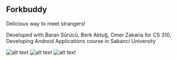 ## Forkbuddy

Delicious way to meet strangers!

Developed with Baran Sürücü, Berk Aktuğ, Omer Zakaria for CS 310, Developing Android Applications course in Sabanci University

![alt text](https://gitlab.com/egealpay/Forkbuddy/blob/master/forkbuddy1.png)
![alt text](https://gitlab.com/egealpay/Forkbuddy/blob/master/forkbuddy2.png)
![alt text](https://gitlab.com/egealpay/Forkbuddy/blob/master/forkbuddy3.png)
